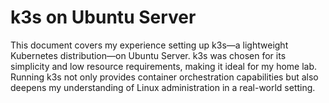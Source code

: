 # k3s on Ubuntu Server

This document covers my experience setting up k3s—a lightweight Kubernetes distribution—on Ubuntu Server. k3s was chosen for its simplicity and low resource requirements, making it ideal for my home lab. Running k3s not only provides container orchestration capabilities but also deepens my understanding of Linux administration in a real-world setting.